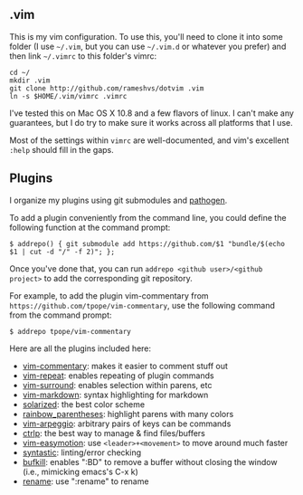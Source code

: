 .vim
---
This is my vim configuration. To use this, you'll need to clone it into some
folder (I use `~/.vim`, but you can use `~/.vim.d` or whatever you prefer) and
then link `~/.vimrc` to this folder's vimrc:

    cd ~/
    mkdir .vim
    git clone http://github.com/rameshvs/dotvim .vim
    ln -s $HOME/.vim/vimrc .vimrc

I've tested this on Mac OS X 10.8 and a few flavors of linux. I can't make
any guarantees, but I do try to make sure it works across all platforms
that I use.

Most of the settings within `vimrc` are well-documented, and vim's excellent
`:help` should fill in the gaps.

Plugins
---
I organize my plugins using git submodules and [pathogen](http://github.com/tpope/vim-pathogen).

To add a plugin conveniently from the command line, you could define the
following function at the command prompt:

    $ addrepo() { git submodule add https://github.com/$1 "bundle/$(echo $1 | cut -d "/" -f 2)"; };

Once you've done that, you can run `addrepo <github user>/<github project>`
to add the corresponding git repository.

For example, to add the plugin vim-commentary from
`https://github.com/tpope/vim-commentary`, use the following command from the
command prompt:

    $ addrepo tpope/vim-commentary

Here are all the plugins included here:

* [vim-commentary](http://github.com/tpope/vim-commentary): makes it easier to comment stuff out
* [vim-repeat](http://github.com/tpope/vim-repeat): enables repeating of plugin commands
* [vim-surround](http://github.com/tpope/vim-surround): enables selection within parens, etc
* [vim-markdown](http://github.com/tpope/vim-markdown): syntax highlighting for markdown
* [solarized](http://github.com/altercation/vim-colors-solarized): the best color scheme
* [rainbow_parentheses](http://github.com/kien/rainbow_parentheses.vim): highlight parens with many colors
* [vim-arpeggio](http://github.com/kana/vim-arpeggio): arbitrary pairs of keys can be commands
* [ctrlp](http://github.com/kien/ctrlp.vim): the best way to manage & find files/buffers
* [vim-easymotion](http://github.com/Lokaltog/vim-easymotion): use `<leader>+<movement>` to move around much faster
* [syntastic](http://github.com/scrooloose/syntastic): linting/error checking
* [bufkill](http://github.com/vim-scripts/bufkill.vim): enables ":BD" to remove a buffer without closing the window (i.e., mimicking emacs's C-x k)
* [rename](http://github.com/vim-scripts/Rename): use ":rename" to rename

